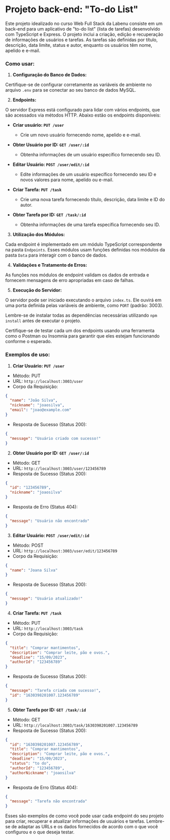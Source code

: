 # Projeto back-end: "To-do List"

Este projeto idealizado no curso Web Full Stack da Labenu consiste em um back-end para um aplicativo de "to-do list" (lista de tarefas) desenvolvido com TypeScript e Express. O projeto inclui a criação, edição e recuperação de informações de usuários e tarefas. As tarefas são definidas por título, descrição, data limite, status e autor, enquanto os usuários têm nome, apelido e e-mail.

### Como usar:

1. **Configuração do Banco de Dados:**

Certifique-se de configurar corretamente as variáveis de ambiente no arquivo `.env` para se conectar ao seu banco de dados MySQL.

2. **Endpoints:**

O servidor Express está configurado para lidar com vários endpoints, que são acessados via métodos HTTP. Abaixo estão os endpoints disponíveis:

- **Criar usuário: `PUT /user`**

    - Crie um novo usuário fornecendo nome, apelido e e-mail.

- **Obter Usuário por ID: `GET /user/:id`**

    - Obtenha informações de um usuário específico fornecendo seu ID.

- **Editar Usuário: `POST /user/edit/:id`**

    - Edite informações de um usuário específico fornecendo seu ID e novos valores para nome, apelido ou e-mail.

- **Criar Tarefa: `PUT /task`**

    - Crie uma nova tarefa fornecendo título, descrição, data limite e ID do autor.

- **Obter Tarefa por ID: `GET /task/:id`**

    - Obtenha informações de uma tarefa específica fornecendo seu ID.

3. **Utilização dos Módulos:**

Cada endpoint é implementado em um módulo TypeScript correspondente na pasta `Endpoints`. Esses módulos usam funções definidas nos módulos da pasta `Data` para interagir com o banco de dados.

4. **Validações e Tratamento de Erros:**

As funções nos módulos de endpoint validam os dados de entrada e fornecem mensagens de erro apropriadas em caso de falhas.

5. **Execução do Servidor:**

O servidor pode ser iniciado executando o arquivo `index.ts`. Ele ouvirá em uma porta definida pelas variáveis de ambiente, como `PORT` (padrão: 3003).

Lembre-se de instalar todas as dependências necessárias utilizando `npm install` antes de executar o projeto.

Certifique-se de testar cada um dos endpoints usando uma ferramenta como o Postman ou Insomnia para garantir que eles estejam funcionando conforme o esperado.

### Exemplos de uso:

1. **Criar Usuário: `PUT /user`**

- Método: PUT
- URL: `http://localhost:3003/user`
- Corpo da Requisição:
~~~json
{
  "name": "João Silva",
  "nickname": "joaosilva",
  "email": "joao@example.com"
}
~~~

- Resposta de Sucesso (Status 200):
~~~json
{
  "message": "Usuário criado com sucesso!"
}
~~~

2. **Obter Usuário por ID: `GET /user/:id`**

- Método: GET
- URL: `http://localhost:3003/user/123456789`
- Resposta de Sucesso (Status 200):
~~~json
{
  "id": "123456789",
  "nickname": "joaosilva"
}
~~~

- Resposta de Erro (Status 404):
~~~json
{
  "message": "Usuário não encontrado"
}
~~~

3. **Editar Usuário: `POST /user/edit/:id`**

- Método: POST
- URL: `http://localhost:3003/user/edit/123456789`
- Corpo da Requisição:
~~~json
{
  "name": "Joana Silva"
}
~~~

- Resposta de Sucesso (Status 200):
~~~json
{
  "message": "Usuário atualizado!"
}
~~~

4. **Criar Tarefa: `PUT /task`**

- Método: PUT
- URL: `http://localhost:3003/task`
- Corpo da Requisição:
~~~json
{
  "title": "Comprar mantimentos",
  "description": "Comprar leite, pão e ovos.",
  "deadline": "15/09/2023",
  "authorId": "123456789"
}
~~~

- Resposta de Sucesso (Status 200):
~~~json
{
  "message": "Tarefa criada com sucesso!",
  "id": "1630398201007.123456789"
}
~~~

5. **Obter Tarefa por ID: `GET /task/:id`**

- Método: GET
- URL: `http://localhost:3003/task/1630398201007.123456789`
- Resposta de Sucesso (Status 200):
~~~json
{
  "id": "1630398201007.123456789",
  "title": "Comprar mantimentos",
  "description": "Comprar leite, pão e ovos.",
  "deadline": "15/09/2023",
  "status": "to do",
  "authorId": "123456789",
  "authorNickname": "joaosilva"
}
~~~

- Resposta de Erro (Status 404):
~~~json
{
  "message": "Tarefa não encontrada"
}
~~~

Esses são exemplos de como você pode usar cada endpoint do seu projeto para criar, recuperar e atualizar informações de usuários e tarefas. Lembre-se de adaptar as URLs e os dados fornecidos de acordo com o que você configurou e o que deseja testar.